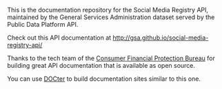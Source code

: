 This is the documentation repository for the Social Media Registry API, maintained by the General Services Administration dataset served by the Public Data Platform API.

Check out this API documentation at http://gsa.github.io/social-media-registry-api/

Thanks to the tech team of the [Consumer Financial Protection Bureau](https://cfpb.github.io) for building great API documentation that is available as open source.  

You can use [DOCter](https://github.com/cfpb/DOCter) to build documentation sites similar to this one.  



